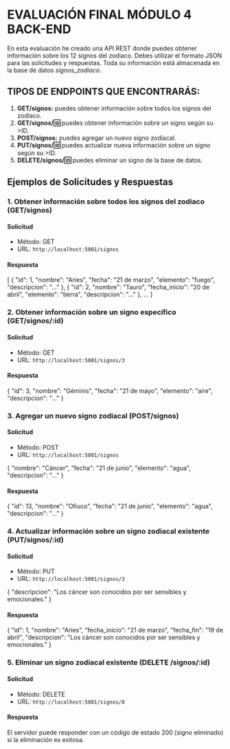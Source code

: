 # EVALUACIÓN FINAL MÓDULO 4 BACK-END

En esta evaluación he creado una API REST donde puedes obtener información sobre los 12 signos del zodiaco. Debes utilizar el formato JSON para las solicitudes y respuestas. Toda su información está almacenada en la base de datos _signos_zodiaco_.

## TIPOS DE ENDPOINTS QUE ENCONTRARÁS:

1. **GET/signos:** puedes obtener información sobre todos los signos del zodiaco.
2. **GET/signos/:id:** puedes obtener información sobre un signo según su >ID.
3. **POST/signos:** puedes agregar un nuevo signo zodiacal.
4. **PUT/signos/:id:** puedes actualizar nueva información sobre un signo según su >ID.
5. **DELETE/signos/:id:** puedes eliminar un signo de la base de datos.

## Ejemplos de Solicitudes y Respuestas

### 1. Obtener información sobre todos los signos del zodiaco (GET/signos)

#### Solicitud

- Método: GET
- URL: `http://localhost:5001/signos`

#### Respuesta

[
{
"id": 1,
"nombre": "Aries",
"fecha": "21 de marzo",
"elemento": "fuego",
"descripcion": "..."
},
{
"id": 2,
"nombre": "Tauro",
"fecha_inicio": "20 de abril",
"elemento": "tierra",
"descripcion": "..."
},
...
]

### 2. Obtener información sobre un signo específico (GET/signos/:id)

#### Solicitud

- Método: GET
- URL: `http://localhost:5001/signos/3`

#### Respuesta

{
"id": 3,
"nombre": "Géminis",
"fecha": "21 de mayo",
"elemento": "aire",
"descripcion": "..."
}

### 3. Agregar un nuevo signo zodiacal (POST/signos)

#### Solicitud

- Método: POST
- URL: `http://localhost:5001/signos`

{
"nombre": "Cáncer",
"fecha": "21 de junio",
"elemento": "agua",
"descripcion": "..."
}

#### Respuesta

{
"id": 13,
"nombre": "Ofiuco",
"fecha": "21 de junio",
"elemento": "agua",
"descripcion": "..."
}

### 4. Actualizar información sobre un signo zodiacal existente (PUT/signos/:id)

#### Solicitud

- Método: PUT
- URL: `http://localhost:5001/signos/3`

{
"descripcion": "Los cáncer son conocidos por ser sensibles y emocionales."
}

#### Respuesta

{
"id": 1,
"nombre": "Aries",
"fecha_inicio": "21 de marzo",
"fecha_fin": "19 de abril",
"descripcion": "Los cáncer son conocidos por ser sensibles y emocionales."
}

### 5. Eliminar un signo zodiacal existente (DELETE /signos/:id)

#### Solicitud

- Método: DELETE
- URL: `http://localhost:5001/signos/8`

#### Respuesta

El servidor puede responder con un código de estado 200 (signo eliminado) si la eliminación es exitosa.
